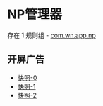 # NP管理器

存在 1 规则组 - [com.wn.app.np](/src/apps/com.wn.app.np.ts)

## 开屏广告

- [快照-0](https://i.gkd.li/import/13400234)
- [快照-1](https://i.gkd.li/import/13400250)
- [快照-2](https://i.gkd.li/import/13400257)
